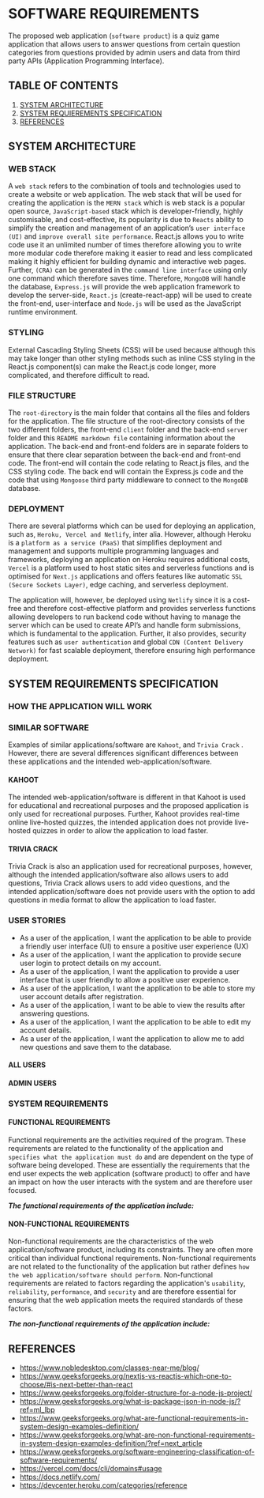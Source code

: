 # SOFTWARE REQUIREMENTS
The proposed web application (`software product`) is a quiz game application that allows users to  answer questions from certain question categories from questions provided by admin users and data from third party APIs (Application Programming Interface).  

## TABLE OF CONTENTS
1. [SYSTEM ARCHITECTURE](#system-architecture)
2. [SYSTEM REQUIEREMENTS SPECIFICATION](#system-requirements-specification)
3. [REFERENCES](#references)
   
## SYSTEM ARCHITECTURE
### WEB STACK

A `web stack` refers to the combination of tools and technologies used to create a website or web application. The web stack that will be used for creating the application is the `MERN stack` which is web stack is a popular open source, `JavaScript-based` stack which is developer-friendly, highly customisable, and cost-effective, its popularity is due to `Reacts` ability to simplify the creation and management of an application’s `user interface (UI)` and `improve overall site performance`. 
React.js allows you to write code use it an unlimited number of times therefore allowing you to write more modular code therefore making it easier to read and less complicated making it highly efficient for building dynamic and interactive web pages. Further, `(CRA)` can be generated in the `command line interface` using only one command which therefore saves time.
Therefore, `MongoDB` will handle the database, `Express.js` will provide the web application framework to develop the server-side, `React.js` (create-react-app) will be used to create the front-end, user-interface and `Node.js` will be used as the JavaScript runtime environment. 

### STYLING 
External Cascading Styling Sheets (CSS) will be used because although this may take longer than other styling methods such as inline CSS styling in the React.js component(s) can make the React.js code longer, more complicated, and therefore difficult to read. 

### FILE STRUCTURE
The `root-directory` is the main folder that contains all the files and folders for the application. The file structure of the root-directory consists of the two different folders, the front-end `client` folder and the back-end `server` folder and this `README markdown file` containing information about the application. The back-end and front-end folders are in separate folders to ensure that there clear separation between the back-end and front-end code.
The front-end will contain the code relating to React.js files, and the CSS styling code. The back end will contain the Express.js code and the code that using `Mongoose` third party middleware to connect to the `MongoDB` database. 

### DEPLOYMENT

There are several platforms which can be used for deploying an application, such as, `Heroku, Vercel and Netlify`, inter alia. However, although Heroku is a `platform as a service (PaaS)` that simplifies deployment and management and supports multiple programming languages and frameworks, deploying an application on Heroku requires additional costs, `Vercel` is a platform used to host static sites and serverless functions and is optimised for `Next.js` applications and offers features like automatic `SSL (Secure Sockets Layer)`, edge caching, and serverless deployment.

The application will, however, be deployed using `Netlify` since it is a cost-free and therefore cost-effective platform and provides serverless functions allowing developers to run backend code without having to manage the server which can be used to create API’s and handle form submissions, which is fundamental to the application. Further, it also provides, security features such as `user authentication` and global `CDN (Content Delivery Network)` for fast scalable deployment, therefore ensuring high performance deployment.

## SYSTEM REQUIREMENTS SPECIFICATION
### HOW THE APPLICATION WILL WORK
### SIMILAR SOFTWARE

Examples of similar applications/software are `Kahoot`, and `Trivia Crack` . However, there are several differences significant differences between these applications and the intended web-application/software.

#### KAHOOT
The intended web-application/software is different in that Kahoot is used for educational and recreational purposes and the proposed application is only used for recreational purposes. Further, Kahoot provides real-time online live-hosted quizzes, the intended application does not provide live-hosted quizzes in order to allow the application to load faster.

#### TRIVIA CRACK
Trivia Crack is also an application used for recreational purposes, however, although the intended application/software also allows users to add questions, Trivia Crack allows users to add video questions, and the intended application/software does not provide users with the option to add questions in media format to  allow the application to load faster.

### USER STORIES

-	As a user of the application, I want the application to be able to provide a friendly user interface (UI) to ensure a positive user experience (UX)
-	As a user of the application, I want the application to provide secure user login to protect details on my account.
-	As a user of the application, I want the application to provide a user interface that is user friendly to allow a positive user experience.
-	As a user of the application, I want the application to be able to store my user account details after registration.
-	As a user of the application, I want to be able to view the results after answering questions.
-	As a user of the application, I want the application to be able to edit my account details.
-	As a user of the application, I want the application to allow me to add new questions and save them to the database.

#### ALL USERS
#### ADMIN USERS
### SYSTEM REQUIREMENTS 
#### FUNCTIONAL REQUIREMENTS 
Functional requirements are the activities required of the program. These requirements are related to the functionality of the application and `specifies what the application must do` and are dependent on the type of software being developed. These are essentially the requirements that the end user expects the web application (software product) to offer and have an impact on how the user interacts with the system and are therefore user focused. 

***The functional requirements of the application include:***

#### NON-FUNCTIONAL REQUIREMENTS
Non-functional requirements are the characteristics of the web application/software product, including its constraints. They are often more critical than individual functional requirements. Non-functional requirements are not related to the functionality of the application but rather defines `how the web application/software should perform`. Non-functional requirements are related to factors regarding the application's `usability`, `reliability`, `performance`, and `security` and are therefore essential for ensuring that the web application meets the required standards of these factors.

***The non-functional requirements of the application include:***

## REFERENCES

- https://www.nobledesktop.com/classes-near-me/blog/
- https://www.geeksforgeeks.org/nextjs-vs-reactjs-which-one-to-choose/#is-next-better-than-react
- https://www.geeksforgeeks.org/folder-structure-for-a-node-js-project/
- https://www.geeksforgeeks.org/what-is-package-json-in-node-js/?ref=ml_lbp
- https://www.geeksforgeeks.org/what-are-functional-requirements-in-system-design-examples-definition/
- https://www.geeksforgeeks.org/what-are-non-functional-requirements-in-system-design-examples-definition/?ref=next_article
- https://www.geeksforgeeks.org/software-engineering-classification-of-software-requirements/
- https://vercel.com/docs/cli/domains#usage
- https://docs.netlify.com/
- https://devcenter.heroku.com/categories/reference 
